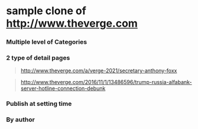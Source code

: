 # sample clone of http://www.theverge.com

### Multiple level of Categories

### 2 type of detail pages

> http://www.theverge.com/a/verge-2021/secretary-anthony-foxx

> http://www.theverge.com/2016/11/1/13486596/trump-russia-alfabank-server-hotline-connection-debunk

### Publish at setting time


### By author

